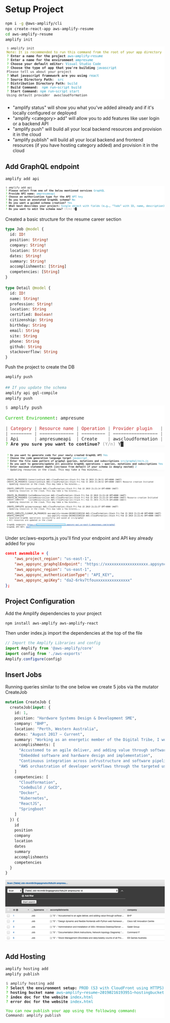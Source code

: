 
# Setup Project

```bash
npm i -g @aws-amplify/cli
npx create-react-app aws-amplify-resume
cd aws-amplify-resume
amplify init
```

![Setup 01](img/setup-01.png)

- "amplify status" will show you what you've added already and if it's locally configured or deployed
- "amplify \<category\> add" will allow you to add features like user login or a backend API
- "amplify push" will build all your local backend resources and provision it in the cloud
- "amplify publish" will build all your local backend and frontend resources (if you have hosting category added) and provision it in the cloud

## Add GraphQL endpoint

```bash
amplify add api
```

![Setup 02](img/setup-02.png)

Created a basic structure for the resume career section

```graphql
type Job @model {
  id: ID!
  position: String!
  company: String!
  location: String!
  dates: String!
  summary: String!
  accomplishments: [String]
  competencies: [String]
}

type Detail @model {
  id: ID!
  name: String!
  profession: String!
  location: String
  certified: Boolean!
  citizenship: String
  birthday: String
  email: String
  site: String
  phone: String
  github: String
  stackoverflow: String
}
```

Push the project to create the DB

```bash
amplify push

## If you update the schema
amplify api gql-compile
amplify push
```

![Setup 03](img/setup-03.png)

![Setup 04](img/setup-04.png)

![Setup 05](img/setup-05.png)

Under src/aws-exports.js you'll find your endpoint and API key already added for you

```json
const awsmobile = {
    "aws_project_region": "us-east-1",
    "aws_appsync_graphqlEndpoint": "https://xxxxxxxxxxxxxxxxxxx.appsync-api.us-east-1.amazonaws.com/graphql",
    "aws_appsync_region": "us-east-1",
    "aws_appsync_authenticationType": "API_KEY",
    "aws_appsync_apiKey": "da2-6rkv7tfouxxxxxxxxxxxxxxx"
};
```

## Project Configuration

Add the Amplify dependencies to your project

```bash
npm install aws-amplify aws-amplify-react
```

Then under index.js import the dependencies at the top of the file

```javascript
// Import the Amplify Libraries and config
import Amplify from '@aws-amplify/core'
import config from './aws-exports'
Amplify.configure(config)
```

## Insert Jobs

Running queries similar to the one below we create 5 jobs via the mutator CreateJob

```graphql
mutation CreateJob {
  createJob(input: {
    id: 1,
    position: "Hardware Systems Design & Development SME",
    company: "BHP",
    location: "Perth, Western Australia",
    dates: "August 2017 – Current",
    summary: "Working as an energetic member of the Digital Tribe, I work with a variety of people with a diverse backgrounds on big problems as we drive a Digital Transformation within the Decision automation space. More recently I've moved into a DevOp support role where I ensure that Cloud deployments for various services are standardized and automated (using tools like CloudFormation and Terraform).",
    accomplishments: [
      "Accustomed to an agile deliver, and adding value through software and hardware sprints",
      "Embedded software and hardware design and implementation",
      "Continuous integration across infrustructure and software pipelines.",
      "AWS orchastration of developer workflows through the targeted usage of AWS Cloudformation & Terraform."
    ]
    competencies: [
      "Cloudformation",
      "CodeBuild / GoCD",
      "Docker",
      "Kubernetes",
      "ReactJS",
      "Springboot"
    ]
  }) {
    id
    position
    company
    location
    dates
    summary
    accomplishments
    competencies
  }
}
```

![Setup 06](img/setup-06.png)

## Add Hosting

```bash
amplify hosting add
amplify publish
```

![Setup 07](img/setup-07.png)
